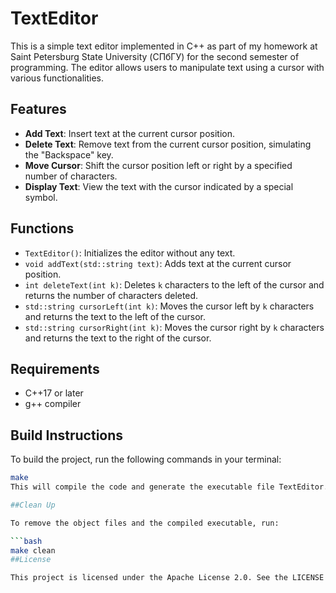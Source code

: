 # TextEditor

This is a simple text editor implemented in C++ as part of my homework at Saint Petersburg State University (СПбГУ) for the second semester of programming. The editor allows users to manipulate text using a cursor with various functionalities.

## Features

- **Add Text**: Insert text at the current cursor position.
- **Delete Text**: Remove text from the current cursor position, simulating the "Backspace" key.
- **Move Cursor**: Shift the cursor position left or right by a specified number of characters.
- **Display Text**: View the text with the cursor indicated by a special symbol.

## Functions

- `TextEditor()`: Initializes the editor without any text.
- `void addText(std::string text)`: Adds text at the current cursor position.
- `int deleteText(int k)`: Deletes `k` characters to the left of the cursor and returns the number of characters deleted.
- `std::string cursorLeft(int k)`: Moves the cursor left by `k` characters and returns the text to the left of the cursor.
- `std::string cursorRight(int k)`: Moves the cursor right by `k` characters and returns the text to the right of the cursor.

## Requirements

- C++17 or later
- g++ compiler

## Build Instructions

To build the project, run the following commands in your terminal:

```bash
make
This will compile the code and generate the executable file TextEditor.

##Clean Up

To remove the object files and the compiled executable, run:

```bash
make clean
##License

This project is licensed under the Apache License 2.0. See the LICENSE file for details.